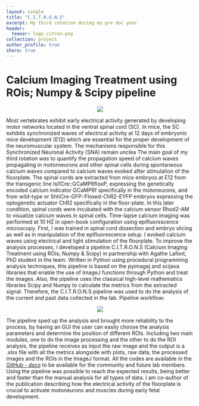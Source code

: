 ```yaml
---
layout: single
title: "C.I.T.R.O.N.S"
excerpt: My third rotation during my pre doc year
header:
  teaser: logo_citron.png
collection: project
author_profile: true
share: true
---
```


# Calcium Imaging Treatment using ROis; Numpy & Scipy pipeline

<p align="center">
  <img src="https://github.com/tuliofalmeida/tuliofalmeida.github.io/blob/master/images/logo_citron.png" />
</p>

Most vertebrates exhibit early electrical activity generated by developing motor networks located in the ventral spinal cord (SC). In mice, the SC exhibits synchronized waves of electrical activity at 12 days of embryonic mice development (E12) which are essential for the proper development of the neuromuscular system. The mechanisms responsible for this Synchronized Neuronal Activity (SNA) remain unclea The main goal of my third rotation was to quantify the propagation speed of calcium waves propagating in motorneurons and other spinal cells during spontaneous calcium waves compared to calcium waves evoked after stimulation of the floorplate. The spinal cords are extracted from mice embryos at E12 from the transgenic line Isl1Cre::GCaMP6floxP, expressing the genetically encoded calcium indicator GCaMP6f specifically in the motoneurons, and from wild-type or ShhCre-GFP::Floxed-ChR2-EYFP embryos expressing the optogenetic actuator ChR2 specifically in the floor-plate. In this later condition, spinal cords were incubated with the calcium sensor Rhod2-AM to visualize calcium waves in spinal cells. Time-lapse calcium imaging was performed at 10 HZ in open-book configuration using epifluorescence microscopy. First, I was trained in spinal cord dissection and embryo slicing as well as in manipulation of the epifluorescence setup. I evoked calcium waves using electrical and light stimulation of the floorplate. To improve the analysis processes, I developed a pipeline C.I.T.R.O.N.S (Calcium Imaging Treatment using ROis; Numpy & Scipy) in partnership with Agathe Lafont, PhD student in the team. Written in Python using procedural programming analysis techniques, this pipeline is based on the pyimagej and scijava libraries that enable the use of ImageJ functions through Python and treat the images. Also, the pipeline uses the classical high-level mathematics libraries Scipy and Numpy to calculate the metrics from the extracted signal. Therefore, the C.I.T.R.O.N.S pipeline was used to do the analysis of the current and past data collected in the lab. Pipeline workflow:

<p align="center">
  <img src="https://github.com/tuliofalmeida/tuliofalmeida.github.io/blob/master/images/logo_citron.png" />
</p>

The pipeline sped up the analysis and brought more reliability to the process, by having an GUI the user can easily choose the analysis parameters and determine the position of different ROIs. Including two main modules, one to do the image processing and the other to do the ROI analysis, the pipeline receives as input the raw image and the output is a .xlsx file with all the metrics alongside with plots, raw data, the processed images and the ROIs in the ImageJ format. All the codes are available in the [GitHub - dsco](https://github.com/tuliofalmeida/dsco) to be available for the community and future lab members. Using the pipeline was possible to reach the expected results, being better and faster than the manual analysis for all types of data. I am co-author of the publication describing how the electrical activity of the floorplate is crucial to activate motoneurons and muscles during early fetal development.


